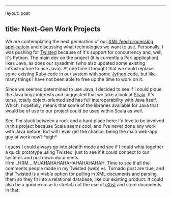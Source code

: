 <hr />

<p>layout: post</p>

<h2>title: Next-Gen Work Projects</h2>

<p>We are contemplating the next generation of our <a href="http://www.xmlteam.com/feedfetcher.php">XML feed processing applicatioin</a> and discussing what technologies we want to use.  Personally, I was pushing for <a href="http://twistedmatrix.com">Twisted</a> because of it's support for concurrency and, well, it's Python.  The main dev on the project (it is currently a Perl application) likes Java, as does our sysadmin (who also updated some existing infrastructure to use Java).  At one time I thought that we could replace some existing Ruby code in our system with some <a href="http://www.jython.org/">Jython</a> code, but like many things I have not been able to free up the time to work on it.
</p>

<p>Since we seemed determined to use Java, I decided to see if I could pique the Java boyz interests and suggested that we take a look at <a href="http://www.scala-lang.org/">Scala</a>.  It's terse, totally object-oriented and has full interoperability with Java itself.  Which, hopefully, means that some of the libraries available for Java that would be of use to our project could be used within Scala as well.
</p>

<p>
See, I'm stuck between a rock and a hard place here:  I'd love to be involved in this project because Scala seems cool, and I've never done any work with Java before.  But will I ever get the chance, being the main web-app guy at work now?  *sigh*
</p>

<p>
I guess I could always go into stealth mode and see if I could whip together a quick prototype using Twisted, just to see if it could connect to our systems and pull down documents.  Hrm...HRM....MUAHAHAHAHAHAHAHAHAHAH.  Time to see if all the comments people made in my Twisted (web) vs. Tornado post are true, and that Twisted is a viable option for pulling in XML documents and parsing them so they fit into a relational database, like our existing product.  It could also be a good excuse to stretch out the use of <a href="http://exist.sourceforge.net">eXist</a> and store documents in that.
</p>
